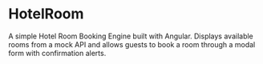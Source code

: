 # HotelRoom
A simple Hotel Room Booking Engine built with Angular. Displays available rooms from a mock API and allows guests to book a room through a modal form with confirmation alerts.
